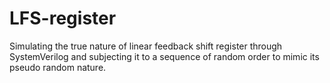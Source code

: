 # LFS-register
Simulating the true nature of linear feedback shift register through
SystemVerilog and subjecting it to a sequence of random order to
mimic its pseudo random nature.
